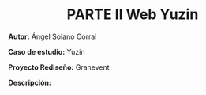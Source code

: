 <h1 align="center">PARTE II Web Yuzin</h1>

<p align="justify"><strong>Autor:</strong> Ángel Solano Corral</p>
<p align="justify"><strong>Caso de estudio:</strong> Yuzin</p>
<p align="justify"><strong>Proyecto Rediseño:</strong> Granevent</p>
<p align="justify"><strong>Descripción:</strong> </p>
